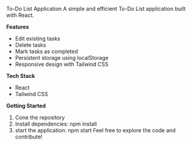 To-Do List Application
A simple and efficient To-Do List application built with React.

**Features**
* Edit existing tasks
* Delete tasks
* Mark tasks as completed
* Persistent storage using localStorage
* Responsive design with Tailwind CSS

**Tech Stack**
* React
* Tailwind CSS
  
**Getting Started**
1. Cone the repository
2. Install dependencies: npm install
3. start the application: npm start
Feel free to explore the code and contribute!
